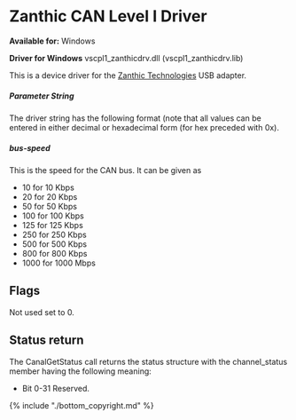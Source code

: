 # Zanthic CAN Level I Driver

**Available for:** Windows

**Driver for Windows** vscpl1_zanthicdrv.dll (vscpl1_zanthicdrv.lib)

This is a device driver for the [Zanthic Technologies](https://www.zanthic.com/products.htm) USB adapter. 

##### Parameter String

The driver string has the following format (note that all values can be entered in either decimal or hexadecimal form (for hex preceded with 0x).

##### bus-speed

This is the speed for the CAN bus. It can be given as 

   * 10 for 10 Kbps 
   * 20 for 20 Kbps 
   * 50 for 50 Kbps 
   * 100 for 100 Kbps 
   * 125 for 125 Kbps
   * 250 for 250 Kbps
   * 500 for 500 Kbps 
   * 800 for 800 Kbps 
   * 1000 for 1000 Mbps

## Flags

Not used set to 0.

## Status return

The CanalGetStatus call returns the status structure with the channel_status member having the following meaning:

   * Bit 0-31 Reserved.

{% include "./bottom_copyright.md" %}
